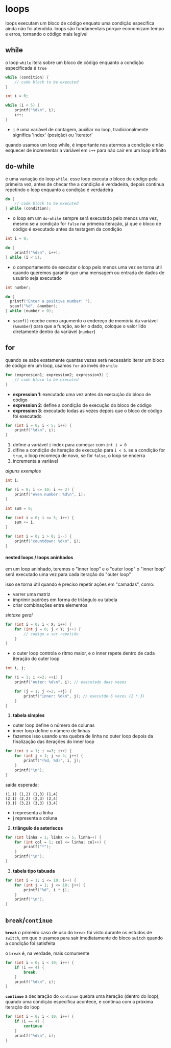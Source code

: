 # loops
loops executam um bloco de código enquato uma condição específica ainda não foi atendida. loops são fundamentais porque economizam tempo e erros, tornando o código mais legível

## while
o loop `while` itera sobre um bloco de código enquanto a condição especificada é `true`
```c
while (condition) {
    // code block to be executed
}
```

```c
int i = 0;

while (i < 5) {
    printf("%d\n", i);
    i++;
}
```
* `i` é uma variável de contagem, auxiliar no loop, tradicionalmente significa 'index' (posição) ou 'iterator'

quando usamos um loop while, é importante nos atermos a condição e não esquecer de incrementar a variável em `i++` para não cair em um loop infinito

## do-while
é uma variação do loop `while`. esse loop executa o bloco de código pela primeira vez, antes de checar the a condição é verdadeira, depois continua repetindo o loop enquanto a condição é verdadeira
```c
do {
    // code block to be executed
} while (condition);
```
* o loop em um `do-while` sempre será executado pelo menos uma vez, mesmo se a condição for `false` na primeira iteração, já que o bloco de código é executado antes da testagem da condição
```c
int i = 0;

do {
    printf("%d\n", i++);
} while (i < 5);
```

* o comportamento de executar o loop pelo menos uma vez se torna útil quando queremos garantir que uma mensagem ou entrada de dados de usuário seja executado
```c
int number;

do {
  printf("Enter a positive number: ");
  scanf("%d", &number);
} while (number > 0);
```
* `scanf()` recebe como argumento o endereço de memória da variável (`&number`) para que a função, ao ler o dado, coloque o valor lido diretamente dentro da variável (`number`)

## for 
quando se sabe exatamente quantas vezes será necessário iterar um bloco de código em um loop, usamos `for` ao invés de `while`
```c
for (expreesion1; expression2; expression3) {
    // code bloco to be executed
}
```
* **expression 1**: executado uma vez antes da execução do bloco de código
* **expression 2**: define a condição de execução do bloco de código
* **expression 3**: executado todas as vezes depois que o bloco de código foi executado

```c
for (int i = 0; i < 5; i++) {
    printf("%d\n", i);
}
```
1. define a variável `i` index para começar com `int i = 0`
2. difine a condição de iteração de execução para `i < 5`. se a condição for `true`, o loop recomeça de novo, se for `false`, o loop se encerra
3. incrementa a variável

*alguns exemplos*
```c
int i;

for (i = 0; i <= 10; i += 2) {
    printf("even number: %d\n", i);
}
```

```c
int sum = 0;

for (int i = 0; i <= 5; i++) {
    sum += i;
}
```

```c
for (int i = 0; i > 0; i--) {
    printf("countdown: %d\n", i);
}
```

#### nested loops / loops aninhados
em um loop aninhado, teremos o "inner loop" e o "outer loop"
o "inner loop" será executado uma vez para cada iteração do "outer loop"

isso se torna útil quando é preciso repetir ações em "camadas", como:
* varrer uma matriz
* imprimir padrões em forma de triângulo ou tabela
* criar combinações entre elementos

*sintaxe geral*
```c
for (int i = 0; i < X; i++) {
    for (int j = 0; j < Y; j++) {
        // codigo a ser repetido
    }
}
```
* o outer loop controla o ritmo maior, e o inner repete dentro de cada iteração do outer loop


```c
int i, j;

for (i = 1; i <=2; ++i) {
    printf("outer: %d\n", i); // executado duas vezes

    for (j = 1; j <=3; ++j) {
        printf("inner: %d\n", j); // executdo 6 vezes (2 * 3)
    }
}
```

1. **tabela simples**
- outer loop define o número de colunas
- inner loop define o número de linhas
- fazemos isso usando uma quebra de linha no outer loop depois da finalização das iterações do inner loop
```c
for (int i = 1; i <=3; i++) {
    for (int j = 1; j <= 4; j++) {
        printf("(%d, %d)", i, j);
    }
    printf("\n");
}
```
saída esperada:
```
(1,1) (1,2) (1,3) (1,4) 
(2,1) (2,2) (2,3) (2,4) 
(3,1) (3,2) (3,3) (3,4)
```
- i representa a linha
- j representa a coluna

2. **triângulo de asteriscos** 
```c
for (int linha = 1; linha <= 5; linha++) {
    for (int col = 1; col <= linha; col++) {
        printf("*");
    }
    printf("\n");
}
```

3. **tabela tipo tabuada**
```c
for (int i = 1; i <= 10; i++) {
    for (int j = 1; j <= 10; j++) {
        printf("%d", i * j);
    }
    printf("\n");
}
```

## `break`/`continue`

**`break`**
o primeiro caso de uso do `break` foi visto durante os estudos de `switch`, em que o usamos para sair imediatamente do bloco `switch` quando a condição foi satisfeita

o `break` é, na verdade, mais comumente

```c
for (int i = 0; i < 10; i++) {
    if (i == 4) {
        break;
    }
    printf("%d\n", i);
}
```

**`continue`**
a declaração do `continue` quebra uma iteração (dentro do loop), quando uma condição específica acontece, e continua com a próxima iteração do loop
```c
for (int i = 0; i < 10; i++) {
    if (i == 4) {
        continue
    }
    printf("%d\n", i);
}
```
